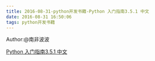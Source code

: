 ```yaml
---
title: 2016-08-31-python开发书籍-Python 入门指南3.5.1 中文
date: 2016-08-31 16:50:06
tags: python开发书籍
---
```

Author:@南非波波

[Python 入门指南3.5.1 中文](http://blog.songqingbo.cn/pdf/nodejs/Python入门指南3.5.1中文.chm "Python入门指南3.5.1中文.chm")